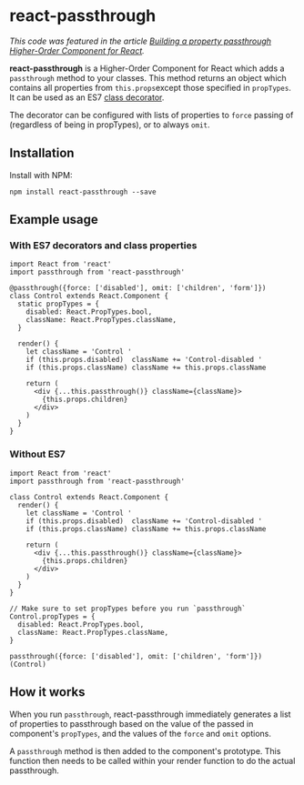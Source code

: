 # react-passthrough

*This code was featured in the article [Building a property passthrough Higher-Order Component for React](http://jamesknelson.com/).*

**react-passthrough** is a Higher-Order Component for React which adds a `passthrough` method to your classes. This method returns an object which contains all properties from `this.props`except those specified in `propTypes`. It can be used as an ES7 [class decorator](https://github.com/wycats/javascript-decorators).

The decorator can be configured with lists of properties to `force` passing of (regardless of being in propTypes), or to always `omit`.

## Installation

Install with NPM:

```
npm install react-passthrough --save
```

## Example usage

### With ES7 decorators and class properties

```
import React from 'react'
import passthrough from 'react-passthrough'

@passthrough({force: ['disabled'], omit: ['children', 'form']})
class Control extends React.Component {
  static propTypes = {
    disabled: React.PropTypes.bool,
    className: React.PropTypes.className,
  }

  render() {
    let className = 'Control '
    if (this.props.disabled)  className += 'Control-disabled '
    if (this.props.className) className += this.props.className

    return (
      <div {...this.passthrough()} className={className}>
        {this.props.children}
      </div>
    )
  }
}
```

### Without ES7

```
import React from 'react'
import passthrough from 'react-passthrough'

class Control extends React.Component {
  render() {
    let className = 'Control '
    if (this.props.disabled)  className += 'Control-disabled '
    if (this.props.className) className += this.props.className

    return (
      <div {...this.passthrough()} className={className}>
        {this.props.children}
      </div>
    )
  }
}

// Make sure to set propTypes before you run `passthrough`
Control.propTypes = {
  disabled: React.PropTypes.bool,
  className: React.PropTypes.className,
}

passthrough({force: ['disabled'], omit: ['children', 'form']})(Control)
```

  
## How it works

When you run `passthrough`, react-passthrough immediately generates a list of properties to passthrough based on the value of the passed in component's `propTypes`, and the values of the `force` and `omit` options.

A `passthrough` method is then added to the component's prototype. This function then needs to be called within your render function to do the actual passthrough.
